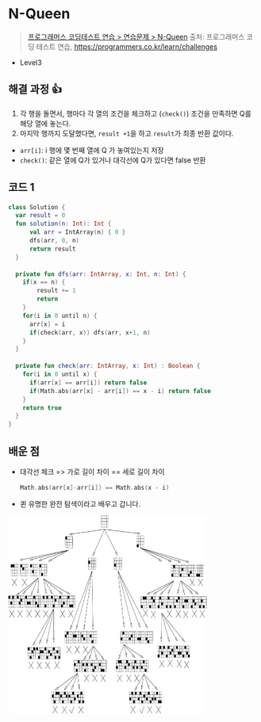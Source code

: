 # N-Queen

> [프로그래머스 코딩테스트 연습 > 연습문제 > N-Queen](https://programmers.co.kr/learn/courses/30/lessons/12952)
> 출처: 프로그래머스 코딩 테스트 연습, https://programmers.co.kr/learn/challenges

- Level3

## 해결 과정 👍

1. 각 행을 돌면서, 행마다 각 열의 조건을 체크하고 (`check()`) 조건을 만족하면 Q를 해당 열에 놓는다.
2. 마지막 행까지 도달했다면, `result +1`을 하고 `result`가 최종 반환 값이다.

- `arr[i]`: i 행에 몇 번째 열에 Q 가 놓여있는지 저장
- `check()`: 같은 열에 Q가 있거나 대각선에 Q가 있다면 false 반환

## 코드 1

```kotlin
class Solution {
  var result = 0
  fun solution(n: Int): Int {
      val arr = IntArray(n) { 0 }
      dfs(arr, 0, n)
      return result
  }

  private fun dfs(arr: IntArray, x: Int, n: Int) {
    if(x == n) {
        result += 1
        return
    }
    for(i in 0 until n) {
      arr[x] = i
      if(check(arr, x)) dfs(arr, x+1, n)
    }
  }

  private fun check(arr: IntArray, x: Int) : Boolean {
    for(i in 0 until x) {
      if(arr[x] == arr[i]) return false
      if(Math.abs(arr[x] - arr[i]) == x - i) return false
    }
    return true
  }
}
```

## 배운 점

- 대각선 체크
  => 가로 길이 차이 == 세로 길이 차이
  ```kotlin
  Math.abs(arr[x]-arr[i]) == Math.abs(x - i)
  ```

- 퀸 유명한 완전 탐색이라고 배우고 갑니다.
<img src="../res/programmers_queen.png" width="400" height="400" />



